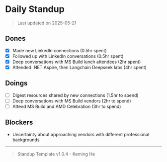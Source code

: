 # Daily Standup

> Last updated on 2025-05-21

## Dones

- [x] Made new LinkedIn connections (0.5hr spent)
- [x] Followed up with LinkedIn conversations (0.5hr spent)
- [x] Deep conversations with MS Build lunch attendees (2hr spent)
- [x] Attended .NET Aspire, then Langchain Deepseek labs (4hr spent)

## Doings

- [ ] Digest resources shared by new connections (1.5hr to spend)
- [ ] Deep conversations with MS Build vendors (2hr to spend)
- [ ] Attend MS Build and AMD Celebration (3hr to spend)

## Blockers

- Uncertainty about approaching vendors with different professional backgrounds

---

> Standup Template v1.0.4 - Keming He
